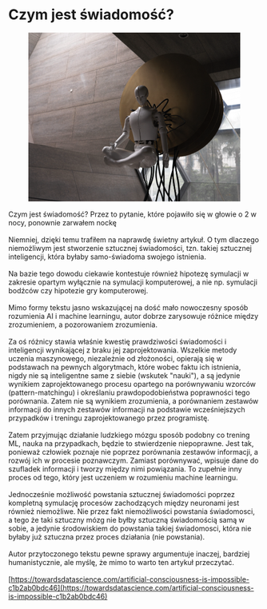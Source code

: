 # Czym jest świadomość?

<figure><img src="../../.gitbook/assets/image (17).png" alt=""><figcaption></figcaption></figure>

Czym jest świadomość? Przez to pytanie, które pojawiło się w głowie o 2 w nocy, ponownie zarwałem nockę\
\
Niemniej, dzięki temu trafiłem na naprawdę świetny artykuł. O tym dlaczego niemożliwym jest stworzenie sztucznej świadomości, tzn. takiej sztucznej inteligencji, która byłaby samo-świadoma swojego istnienia.\
\
Na bazie tego dowodu ciekawie kontestuje również hipotezę symulacji w zakresie opartym wyłącznie na symulacji komputerowej, a nie np. symulacji bodźców czy hipotezie gry komputerowej.\
\
Mimo formy tekstu jasno wskazującej na dość mało nowoczesny sposób rozumienia AI i machine learningu, autor dobrze zarysowuje różnice między zrozumieniem, a pozorowaniem zrozumienia.\
\
Za oś różnicy stawia właśnie kwestię prawdziwości świadomości i inteligencji wynikającej z braku jej zaprojektowania. Wszelkie metody uczenia maszynowego, niezależnie od złożoności, opierają się w podstawach na pewnych algorytmach, które wobec faktu ich istnienia, nigdy nie są inteligentne same z siebie (wskutek "nauki"), a są jedynie wynikiem zaprojektowanego procesu opartego na porównywaniu wzorców (pattern-matchingu) i określaniu prawdopodobieństwa poprawności tego porównania. Zatem nie są wynikiem zrozumienia, a porównaniem zestawów informacji do innych zestawów informacji na podstawie wcześniejszych przypadków i treningu zaprojektowanego przez programistę.\
\
Zatem przyjmując działanie ludzkiego mózgu sposób podobny co trening ML, nauka na przypadkach, będzie to stwierdzenie niepoprawne. Jest tak, ponieważ człowiek poznaje nie poprzez porównania zestawów informacji, a rozwój ich w procesie poznawczym. Zamiast porównywać, wpisuje dane do szufladek informacji i tworzy między nimi powiązania. To zupełnie inny proces od tego, który jest uczeniem w rozumieniu machine learningu.\
\
Jednocześnie możliwość powstania sztucznej świadomości poprzez kompletną symulację procesów zachodzących między neuronami jest również niemożliwe. Nie przez fakt niemożliwości powstania świadomosci, a tego że taki sztuczny mózg nie byłby sztuczną świadomością samą w sobie, a jedynie środowiskiem do powstania takiej świadomosci, która nie byłaby już sztuczna przez proces działania (nie powstania).\
\
Autor przytoczonego tekstu pewne sprawy argumentuje inaczej, bardziej humanistycznie, ale myślę, że mimo to warto ten artykuł przeczytać.\
\
[https://towardsdatascience.com/artificial-consciousness-is-impossible-c1b2ab0bdc46](https://towardsdatascience.com/artificial-consciousness-is-impossible-c1b2ab0bdc46)

